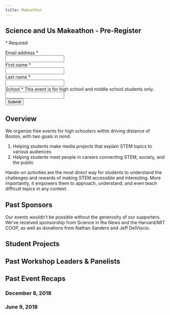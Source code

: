 ```yaml
---
title: Makeathon
---
```


<form action="https://docs.google.com/forms/d/e/1FAIpQLSe_3fokD7yYpGuTGhPrWj_vPAqKTtaAOvnR-M_9fXXGfa9hLA/formResponse" method="POST" target="_self">
    <div class="form-header">
        <h2 class="form-title">Science and Us Makeathon - Pre-Register</h2>
        <p class="form-legend">* Required</p>
    </div>
    <div class="form-content">
        <div class="form-question">
            <label class="form-question-title-container" for="emailAddress">
                <span class="form-question-title">Email address</span>
                <span aria-label="Required question" class="required-asterisk">*</span>
            </label>
            <div class="text-input-container">
                <input aria-label="Your email" autocomplete="email" name="emailAddress" id="emailAddress" required="" tabindex="0" type="email" />
            </div>
        </div>
        <div class="form-question">
            <label class="form-question-title-container" for="firstName">
                <span class="form-question-title">First name</span>
                <span aria-label="Required question" class="required-asterisk">*</span>
            </label>
            <div class="text-input-container">
                <input aria-label="First name" autocomplete="off" name="entry.1213833052" id="firstName" required="" type="text" />
            </div>
        </div>
        <div class="form-question">
            <label class="form-question-title-container" for="lastName">
                <span class="form-question-title">Last name</span>
                <span aria-label="Required question" class="required-asterisk">*</span>
            </label>
            <div class="text-input-container">
                <input aria-label="Last name" autocomplete="off" name="entry.419146081" id="lastName" required="" type="text" />
            </div>
        </div>
        <div class="form-question">
            <label class="form-question-title-container" for="school">
                <span class="form-question-title">School</span>
                <span aria-label="Required question" class="required-asterisk">*</span>
            </label>
            <span class="form-question-description">This event is for high school and middle school students only.</span>
            <div class="text-input-container">
                <input aria-label="School" autocomplete="off" name="entry.1713513991" id="school" required="" type="text" />
            </div>
        </div>
    </div>
    <input type="submit" value="Submit">
</form>


## Overview

We organize free events for high schoolers within driving distance of Boston, with two goals in mind:

1. Helping students make media projects that explain STEM topics to various audiences
2. Helping students meet people in careers connecting STEM, society, and the public

Hands-on activities are the most direct way for students to understand the challenges and rewards of making STEM accessible and interesting. More importantly, it empowers them to approach, understand, and even teach difficult topics in any context.

## Past Sponsors

Our events wouldn't be possible without the generosity of our supporters. We've received sponsorship from Science in the News and the Harvard/MIT COOP, as well as donations from Nathan Sanders and Jeff DelViscio.

## Student Projects

## Past Workshop Leaders & Panelists

## Past Event Recaps

### December 8, 2018

### June 9, 2018